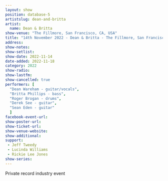 ```yaml
---
layout: show
position: database-5
artistslug: dean-and-britta
artist:
  name: Dean & Britta
show-venue: "The Fillmore, San Francisco, CA, USA"
title: "14th November 2022 - Dean & Britta - The Fillmore, San Francisco, CA, USA"
address: 
show-notes: 
show-setlist:
show-date: 2022-11-14
date-added: 2022-11-18
category: 2022
show-radio:
show-lastfm:
show-cancelled: true
performers: [
  "Dean Wareham - guitar/vocals",
  "Britta Phillips - bass",
  "Roger Brogan - drums",
  "Derek See - guitar",
  "Sean Eden - guitar"
  ]
facebook-event-url:
show-poster-url: 
show-ticket-url: 
show-venue-website:
show-additional:
support:
 - Jeff Tweedy
 - Lucinda Williams
 - Rickie Lee Jones
show-series: 
---
```

Private record industry event
